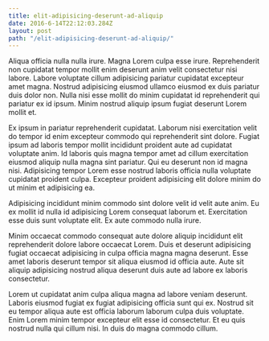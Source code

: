 ```yaml
---
title: elit-adipisicing-deserunt-ad-aliquip
date: 2016-6-14T22:12:03.284Z
layout: post
path: "/elit-adipisicing-deserunt-ad-aliquip/"
---
```


Aliqua officia nulla nulla irure. Magna Lorem culpa esse irure. Reprehenderit non cupidatat tempor mollit enim deserunt anim velit consectetur nisi labore. Labore voluptate cillum adipisicing pariatur cupidatat excepteur amet magna. Nostrud adipisicing eiusmod ullamco eiusmod ex duis pariatur duis dolor non. Nulla nisi esse mollit do minim cupidatat id reprehenderit qui pariatur ex id ipsum. Minim nostrud aliquip ipsum fugiat deserunt Lorem mollit et.

Ex ipsum in pariatur reprehenderit cupidatat. Laborum nisi exercitation velit do tempor id enim excepteur commodo qui reprehenderit sint dolore. Fugiat ipsum ad laboris tempor mollit incididunt proident aute ad cupidatat voluptate anim. Id laboris quis magna tempor amet ad cillum exercitation eiusmod aliquip nulla magna sint pariatur. Qui eu deserunt non id magna nisi. Adipisicing tempor Lorem esse nostrud laboris officia nulla voluptate cupidatat proident culpa. Excepteur proident adipisicing elit dolore minim do ut minim et adipisicing ea.

Adipisicing incididunt minim commodo sint dolore velit id velit aute anim. Eu ex mollit id nulla id adipisicing Lorem consequat laborum et. Exercitation esse duis sunt voluptate elit. Ex aute commodo nulla irure.

Minim occaecat commodo consequat aute dolore aliquip incididunt elit reprehenderit dolore labore occaecat Lorem. Duis et deserunt adipisicing fugiat occaecat adipisicing in culpa officia magna magna deserunt. Esse amet laboris deserunt tempor sit aliqua eiusmod id officia aute. Aute sit aliquip adipisicing nostrud aliqua deserunt duis aute ad labore ex laboris consectetur.

Lorem ut cupidatat anim culpa aliqua magna ad labore veniam deserunt. Laboris eiusmod fugiat ex fugiat adipisicing officia sunt qui ex. Nostrud sit eu tempor aliqua aute est officia laborum laborum culpa duis voluptate. Enim Lorem minim tempor excepteur elit esse id consectetur. Et eu quis nostrud nulla qui cillum nisi. In duis do magna commodo cillum.